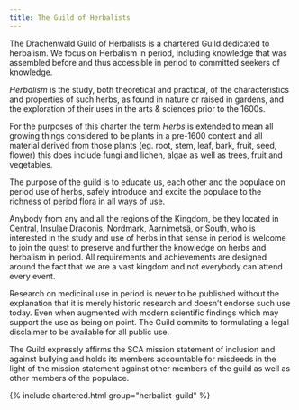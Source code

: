 ```yaml
---
title: The Guild of Herbalists
---
```


The Drachenwald Guild of Herbalists is a chartered Guild dedicated to herbalism. We focus on Herbalism in period, including knowledge that was assembled before and thus accessible in period to committed seekers of knowledge.

*Herbalism* is the study, both theoretical and practical, of the characteristics and properties of such herbs, as found in nature or raised in gardens, and the exploration of their uses in the arts & sciences prior to the 1600s.

For the purposes of this charter the term *Herbs* is extended to mean all growing things considered to be plants in a pre-1600 context and all material derived from those plants (eg. root, stem, leaf, bark, fruit, seed, flower) this does include fungi and lichen, algae as well as trees, fruit and vegetables.

The purpose of the guild is to educate us, each other and the populace on period use of herbs, safely introduce and excite the populace to the richness of period flora in all ways of use. 

Anybody from any and all the regions of the Kingdom, be they located in Central, Insulae Draconis, Nordmark, Aarnimetsä, or South, who is interested in the study and use of herbs in that sense in period is welcome to join the quest to preserve and further the knowledge on herbs and herbalism in period. All requirements and achievements are designed around the fact that we are a vast kingdom and not everybody can attend every event.

Research on medicinal use in period is never to be published without the explanation that it is merely historic research and doesn’t endorse such use today. Even when augmented with modern scientific findings which may support the use as being on point. The Guild commits to formulating a legal disclaimer to be available for all public use.

The Guild expressly affirms the SCA mission statement of inclusion and against bullying and holds its members accountable for misdeeds in the light of the mission statement against other members of the guild as well as other members of the populace.


{% include chartered.html group="herbalist-guild" %}

